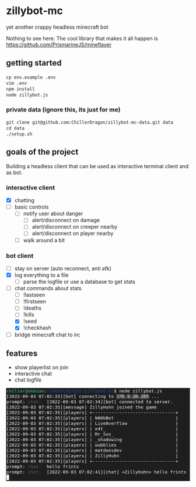 # zillybot-mc

yet another crappy headless minecraft bot

Nothing to see here. The cool library that makes it all happen is https://github.com/PrismarineJS/mineflayer



## getting started

    cp env.example .env
    vim .env
    npm install
    node zillybot.js

### private data (ignore this, its just for me)

    git clone git@github.com:ChillerDragon/zillybot-mc-data.git data
    cd data
    ./setup.sh

## goals of the project

Building a headless client that can be used as interactive terminal client and as bot.

### interactive client

- [x] chatting
- [ ] basic controls
    + [ ] notify user about danger
        * [ ] alert/disconnect on damage
        * [ ] alert/disconnect on creeper nearby
        * [ ] alert/disconnect on player nearby
    + [ ] walk around a bit

### bot client

- [ ] stay on server (auto reconnect, anti afk)
- [x] log everything to a file
    + [ ] parse the logfile or use a database to get stats
- [ ] chat commands about stats
    + [ ] !lastseen
    + [ ] !firstseen
    + [ ] !deaths
    + [ ] !kills
    + [x] !seed
    + [x] !checkhash
- [ ] bridge minecraft chat to irc

## features

- show playerlist on join
- interactive chat
- chat logfile

![chat](img/chat.png)
